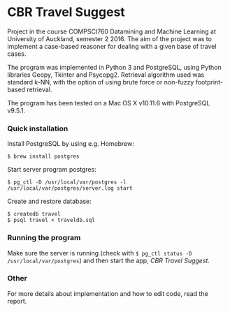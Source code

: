 # CBR Travel Suggest
Project in the course COMPSCI760 Datamining and Machine Learning at University of Auckland, semester 2 2016. The aim of the project was to implement a case-based reasoner for dealing with a given base of travel cases.

The program was implemented in Python 3 and PostgreSQL, using Python libraries Geopy, Tkinter and Psycopg2. Retrieval algorithm used was standard k-NN, with the option of using brute force or non-fuzzy footprint-based retrieval. 

The program has been tested on a Mac OS X v10.11.6 with PostgreSQL v9.5.1.

### Quick installation
Install PostgreSQL by using e.g. Homebrew:
```
$ brew install postgres
```
Start server program postgres:
```
$ pg_ctl -D /usr/local/var/postgres -l /usr/local/var/postgres/server.log start
```
Create and restore database:
```
$ createdb travel
$ psql travel < traveldb.sql
```

### Running the program
Make sure the server is running (check with `$ pg_ctl status -D /usr/local/var/postgres`) and then start the app, *CBR Travel Suggest*.

### Other
For more details about implementation and how to edit code, read the report. 
